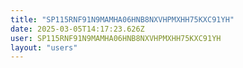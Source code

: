 ```yaml
---
title: "SP115RNF91N9MAMHA06HNB8NXVHPMXHH75KXC91YH"
date: 2025-03-05T14:17:23.626Z
user: SP115RNF91N9MAMHA06HNB8NXVHPMXHH75KXC91YH
layout: "users"
---
```

    